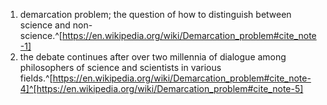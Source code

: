 1. demarcation problem; the question of how to distinguish between science and non-science.^[https://en.wikipedia.org/wiki/Demarcation_problem#cite_note-1]
2. the debate continues after over two millennia of dialogue among philosophers of science and scientists in various fields.^[https://en.wikipedia.org/wiki/Demarcation_problem#cite_note-4]^[https://en.wikipedia.org/wiki/Demarcation_problem#cite_note-5]